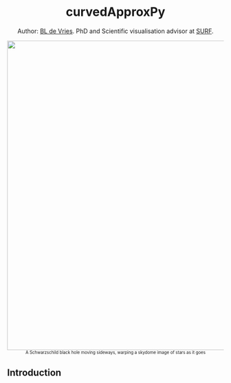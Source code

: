 
<h1 align="center">curvedApproxPy </h1>
<p align="center">
Author: <a href="https://www.linkedin.com/in/bldevries/" target="_blank">BL de Vries</a>. PhD and Scientific visualisation advisor at <a href="https://www.surf.nl" target="_blank">SURF</a>.
</p>
<div align="center">
<img src="images/blackhole_banner.gif" alt="" width="720" height="auto">
</div>
<div align="center">
<sub><sup>A Schwarzschild black hole moving sideways, warping a skydome image of stars as it goes</sup></sub>
</div>


## Introduction
